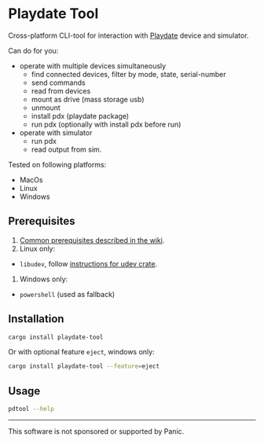 # Playdate Tool

Cross-platform CLI-tool for interaction with [Playdate][playdate-website] device and simulator.


Can do for you:
- operate with multiple devices simultaneously
  - find connected devices, filter by mode, state, serial-number
  - send commands
  - read from devices
  - mount as drive (mass storage usb)
  - unmount
  - install pdx (playdate package)
  - run pdx (optionally with install pdx before run)
- operate with simulator
  - run pdx
  - read output from sim.


Tested on following platforms:
- MacOs
- Linux
- Windows


## Prerequisites

1. [Common prerequisites described in the wiki](https://github.com/boozook/playdate/wiki#prerequisites).
1. Linux only:
  - `libudev`, follow [instructions for udev crate][udev-crate-deps].
1. Windows only:
  - `powershell` (used as fallback)


[playdate-website]: https://play.date
[udev-crate-deps]: https://crates.io/crates/udev#Dependencies


## Installation

```bash
cargo install playdate-tool
```

Or with optional feature `eject`, windows only:
```bash
cargo install playdate-tool --feature=eject
```


## Usage

```bash
pdtool --help
```


- - -

This software is not sponsored or supported by Panic.

